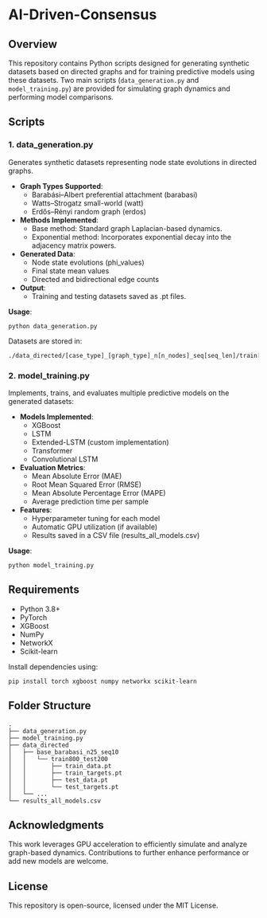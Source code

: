 # AI-Driven-Consensus

## Overview
This repository contains Python scripts designed for generating synthetic datasets based on directed graphs and for training predictive models using these datasets. Two main scripts (`data_generation.py` and `model_training.py`) are provided for simulating graph dynamics and performing model comparisons.

## Scripts

### 1. data_generation.py
Generates synthetic datasets representing node state evolutions in directed graphs.

- **Graph Types Supported**:
  - Barabási–Albert preferential attachment (barabasi)
  - Watts–Strogatz small-world (watt)
  - Erdős–Rényi random graph (erdos)
- **Methods Implemented**:
  - Base method: Standard graph Laplacian-based dynamics.
  - Exponential method: Incorporates exponential decay into the adjacency matrix powers.
- **Generated Data**:
  - Node state evolutions (phi_values)
  - Final state mean values
  - Directed and bidirectional edge counts
- **Output**:
  - Training and testing datasets saved as .pt files.

**Usage**:
```
python data_generation.py
```

Datasets are stored in:
```
./data_directed/[case_type]_[graph_type]_n[n_nodes]_seq[seq_len]/train[train_samples]_test[test_samples]
```

### 2. model_training.py
Implements, trains, and evaluates multiple predictive models on the generated datasets:

- **Models Implemented**:
  - XGBoost
  - LSTM
  - Extended-LSTM (custom implementation)
  - Transformer
  - Convolutional LSTM
- **Evaluation Metrics**:
  - Mean Absolute Error (MAE)
  - Root Mean Squared Error (RMSE)
  - Mean Absolute Percentage Error (MAPE)
  - Average prediction time per sample
- **Features**:
  - Hyperparameter tuning for each model
  - Automatic GPU utilization (if available)
  - Results saved in a CSV file (results_all_models.csv)

**Usage**:
```
python model_training.py
```

## Requirements
- Python 3.8+
- PyTorch
- XGBoost
- NumPy
- NetworkX
- Scikit-learn

Install dependencies using:
```
pip install torch xgboost numpy networkx scikit-learn
```

## Folder Structure
```
.
├── data_generation.py
├── model_training.py
├── data_directed
│   ├── base_barabasi_n25_seq10
│   │   └── train800_test200
│   │       ├── train_data.pt
│   │       ├── train_targets.pt
│   │       ├── test_data.pt
│   │       └── test_targets.pt
│   └── ...
└── results_all_models.csv
```

## Acknowledgments
This work leverages GPU acceleration to efficiently simulate and analyze graph-based dynamics. Contributions to further enhance performance or add new models are welcome.

## License
This repository is open-source, licensed under the MIT License.
